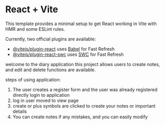 # React + Vite

This template provides a minimal setup to get React working in Vite with HMR and some ESLint rules.

Currently, two official plugins are available:

- [@vitejs/plugin-react](https://github.com/vitejs/vite-plugin-react/blob/main/packages/plugin-react/README.md) uses [Babel](https://babeljs.io/) for Fast Refresh
- [@vitejs/plugin-react-swc](https://github.com/vitejs/vite-plugin-react-swc) uses [SWC](https://swc.rs/) for Fast Refresh

welcome to the diary application this project allows users to create notes, and edit and delete functions are available.

steps of using application:
 1. The user creates a register form and the user was already registered directly login to application
 2. log in user moved to view page
 3. create or plus symbols are clicked to create your notes or important details
 4. You can create notes if any mistakes, and you can easily modify
    
